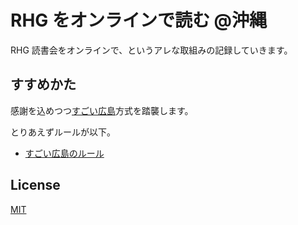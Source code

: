 # RHG をオンラインで読む @沖縄

RHG 読書会をオンラインで、というアレな取組みの記録していきます。

## すすめかた

感謝を込めつつ[すごい広島](http://great-h.github.io/)方式を踏襲します。

とりあえずルールが以下。

- [すごい広島のルール](http://great-h.github.io/rule.html)




## License

[MIT](http://opensource.org/licenses/MIT)
